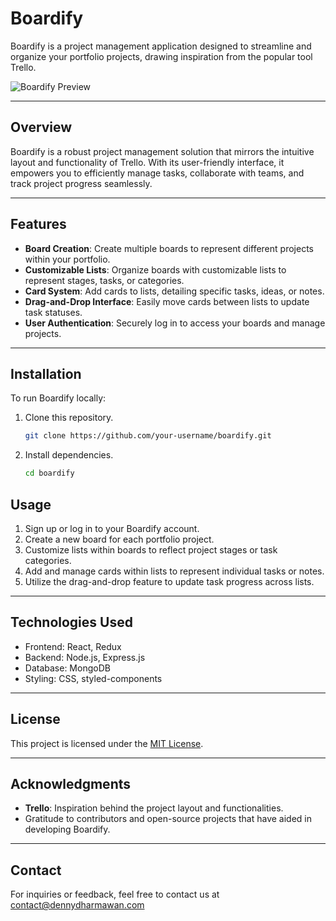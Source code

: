 # Boardify

Boardify is a project management application designed to streamline and organize your portfolio projects, drawing inspiration from the popular tool Trello.

![Boardify Preview](link_to_image)

---

## Overview

Boardify is a robust project management solution that mirrors the intuitive layout and functionality of Trello. With its user-friendly interface, it empowers you to efficiently manage tasks, collaborate with teams, and track project progress seamlessly.

---

## Features

- **Board Creation**: Create multiple boards to represent different projects within your portfolio.
- **Customizable Lists**: Organize boards with customizable lists to represent stages, tasks, or categories.
- **Card System**: Add cards to lists, detailing specific tasks, ideas, or notes.
- **Drag-and-Drop Interface**: Easily move cards between lists to update task statuses.
- **User Authentication**: Securely log in to access your boards and manage projects.

---

## Installation

To run Boardify locally:

1. Clone this repository.

   ```bash
   git clone https://github.com/your-username/boardify.git

2. Install dependencies.

   ```bash
   cd boardify

## Usage

1. Sign up or log in to your Boardify account.
2. Create a new board for each portfolio project.
3. Customize lists within boards to reflect project stages or task categories.
4. Add and manage cards within lists to represent individual tasks or notes.
5. Utilize the drag-and-drop feature to update task progress across lists.

---

## Technologies Used

- Frontend: React, Redux
- Backend: Node.js, Express.js
- Database: MongoDB
- Styling: CSS, styled-components

---

## License

This project is licensed under the [MIT License](link_to_license).

---

## Acknowledgments

- **Trello**: Inspiration behind the project layout and functionalities.
- Gratitude to contributors and open-source projects that have aided in developing Boardify.

---

## Contact

For inquiries or feedback, feel free to contact us at <contact@dennydharmawan.com>

